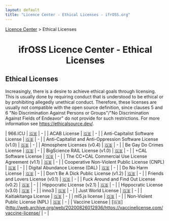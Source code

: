 ```yaml
---
layout: default
title: "Licence Center - Ethical Licenses - ifrOSS.org"
---
```


<!---

Neue licenses can be added using the following template:

| Licence name | [🇬🇧](link) | SPDX-Tag |

Emojis for the links can be copied from https://emojipedia.org

--->

<p><a href="/ifrOSS/Pages/licence_center/en">Licence Center</a> > Ethical Licenses<br></p>

<h1 style="text-align: center;">ifrOSS Licence Center - Ethical Licenses</h1>

## Ethical Licenses

Increasingly, there is a desire to achieve ethical goals through licensing. This is usually done by requiring conduct that is understood to be ethical or by prohibiting allegedly unethical conduct. Therefore, these licenses are usually not compatible with the open source definition, since clauses 5 and 6 "No Discrimination Against Persons or Groups"/"No Discrimination Against Fields of Endeavor" do not provide for such restrictions. For more information see https://ethicalsource.dev/.

| 966.ICU | [🇬🇧](https://github.com/996icu/996.ICU) | - |
| ACAB License | [🇬🇧](https://github.com/jgrey4296/acab/blob/main/LICENSE) | - |
| Anti-Capitalist Software License | [🇬🇧](https://anticapitalist.software/) | - |
| Anti-Capitalist and Anti-Oppression Software License (v1.0) | [🇬🇧](https://github.com/derektprice/extract-data-from-html/blob/master/LICENSE) | - |
| Atmosphere Licenses (v0.4) | [🇬🇧](https://www.open-austin.org/atmosphere-license/atmosphere-static/index.html ) | - |
| Be Gay Do Crimes License | [🇬🇧](https://github.com/Xe/waifud/blob/e7de416dbc0c14cf29e50b24e2d6337881294da9/LICENSE) | - |
| BigScience RAIL License (v1.0) | [🇬🇧](https://huggingface.co/spaces/bigscience/license) | - |
| +CAL Software License | [🇬🇧](https://corpaccountabilitylab.org/cal-software-license) | - |
| The CC+CAL Commercial Use License Agreement (v1.1) | [🇬🇧](https://corpaccountabilitylab.org/cccal-licensehttps://corpaccountabilitylab.org/cccal-license ) | - |
| Cooperative Non-Violent Public License (CNPL) | [🇬🇧](https://git.pixie.town/thufie/CNPL) | - |
| Digital Abundance License (DAL) | [🇬🇧](https://web.archive.org/web/20220117162852/https://github.com/dzuk-mutant/digital-abundance-license) | - |
| Do No Harm License | [🇬🇧](https://github.com/raisely/NoHarm) | - |
| Don't Be A Dick Public License (v1.2) | [🇬🇧](https://github.com/philsturgeon/dbad/blob/master/LICENSE.md) | - |
| Friends and Lovers License (v0.1) | [🇬🇧](https://github.com/outofambit/friends-and-lovers-license/blob/main/FRIENDS_AND_LOVERS_LICENSE) | - |
| Fuck Around and Find Out License (v0.2) | [🇬🇧](https://git.sr.ht/~boringcactus/fafol/tree/master/LICENSE.md) | - |
| Hippocratic License (v2.1) | [🇬🇧](https://github.com/PaulLeCam/react-leaflet/blob/master/LICENSE.md) | - |
| Hippocratic License (v3.0) | [🇬🇧](https://firstdonoharm.dev/version/3/0/license/) | - |
| inno3 | [🇬🇧](https://inno3.frama.io/tm-contract-for-oss-maintainers/) | - |
| Just World License | [🇬🇧](https://github.com/raisely/NoHarm/blob/667bdd2b0fe1716f0e6daa425cc00ea97e6709f1/LICENSE.md ) | - |
| Kaitiakitanga License | [🇬🇧](https://github.com/TeHikuMedia/Kaitiakitanga-License/blob/tumu/LICENSE.md) | - |
| ml5.js license | [🇬🇧](https://github.com/ml5js/Code-of-Conduct/blob/main/LICENSE.md) | - |
| Non-Violent Public License (NPL) | [🇬🇧](https://git.pixie.town/thufie/NPL) | - |
| Vaccine License | [🇬🇧](http://web.archive.org/web/20200826012936/https://vaccinelicense.com/vaccine-license/  | - |
